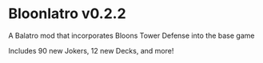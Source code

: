 # Bloonlatro v0.2.2

A Balatro mod that incorporates Bloons Tower Defense into the base game

Includes 90 new Jokers, 12 new Decks, and more!